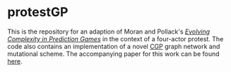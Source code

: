 # protestGP
This is the repository for an adaption of Moran and Pollack's [*Evolving Complexity in Prediction Games*](https://pubmed.ncbi.nlm.nih.gov/30933627/) in the context of a four-actor protest. The code also contains an implementation of a novel [CGP](https://link.springer.com/article/10.1007/s10710-019-09360-6) graph network and mutational scheme. The accompanying paper for this work can be found [here](https://github.com/Ajax12345/protest_DEMO/blob/main/ProtestGP__Coevolutionary_Genetic_Programming_For_Simulating_Collective_Action.pdf). 
